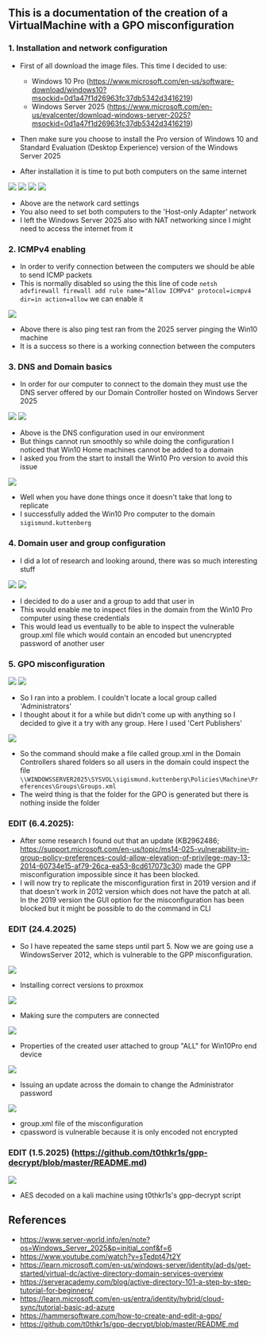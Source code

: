 ## This is a documentation of the creation of a VirtualMachine with a GPO misconfiguration

### 1. Installation and network configuration
- First of all download the image files. This time I decided to use: 
  - Windows 10 Pro (https://www.microsoft.com/en-us/software-download/windows10?msockid=0d1a47f1d26963fc37db5342d3416219)
  - Windows Server 2025 (https://www.microsoft.com/en-us/evalcenter/download-windows-server-2025?msockid=0d1a47f1d26963fc37db5342d3416219)

- Then make sure you choose to install the Pro version of Windows 10 and Standard Evaluation (Desktop Experience) version of the Windows Server 2025
- After installation it is time to put both computers on the same internet

![](assets/GPP-network-settings.png)
![](assets/GPP-network-settings2.png)
![](assets/GPP-network-settings3.png)
![](assets/GPP-network-settings4.png)

- Above are the network card settings
- You also need to set both computers to the 'Host-only Adapter' network
- I left the Windows Server 2025 also with NAT networking since I might need to access the internet from it

### 2. ICMPv4 enabling
- In order to verify connection between the computers we should be able to send ICMP packets
- This is normally disabled so using the this line of code ``netsh advfirewall firewall add rule name="Allow ICMPv4" protocol=icmpv4 dir=in action=allow`` we can enable it

![](assets/GPP-ICMPv4-toggle.png)

- Above there is also ping test ran from the 2025 server pinging the Win10 machine
- It is a success so there is a working connection between the computers

### 3. DNS and Domain basics
- In order for our computer to connect to the domain they must use the DNS server offered by our Domain Controller hosted on Windows Server 2025

![](assets/GPP-dns-settings.png)
![](assets/GPP-win10-home-cannot-be-added-to-a-domain.png)

- Above is the DNS configuration used in our environment
- But things cannot run smoothly so while doing the configuration I noticed that Win10 Home machines cannot be added to a domain
- I asked you from the start to install the Win10 Pro version to avoid this issue

![](assets/GPP-domain-successful.png)

- Well when you have done things once it doesn't take that long to replicate
- I successfully added the Win10 Pro computer to the domain ``sigismund.kuttenberg``

### 4. Domain user and group configuration
- I did a lot of research and looking around, there was so much interesting stuff

![](assets/GPP-domain-user.png)
![](assets/GPP-domain-group.png)

- I decided to do a user and a group to add that user in
- This would enable me to inspect files in the domain from the Win10 Pro computer using these credentials
- This would lead us eventually to be able to inspect the vulnerable group.xml file which would contain an encoded but unencrypted password of another user

### 5. GPO misconfiguration

![](assets/GPP-GPO-conf.png)
![](assets/GPP-GPO-update-successful.png)

- So I ran into a problem. I couldn't locate a local group called 'Administrators'
- I thought about it for a while but didn't come up with anything so I decided to give it a try with any group. Here I used 'Cert Publishers'

![](assets/GPP-group.xml-file-not-generated.png)

- So the command should make a file called group.xml in the Domain Controllers shared folders so all users in the domain could inspect the file ``\\WINDOWSSERVER2025\SYSVOL\sigismund.kuttenberg\Policies\Machine\Preferences\Groups\Groups.xml``
- The weird thing is that the folder for the GPO is generated but there is nothing inside the folder

### EDIT (6.4.2025):
- After some research I found out that an update (KB2962486; https://support.microsoft.com/en-us/topic/ms14-025-vulnerability-in-group-policy-preferences-could-allow-elevation-of-privilege-may-13-2014-60734e15-af79-26ca-ea53-8cd617073c30) made the GPP misconfiguration impossible since it has been blocked.
- I will now try to replicate the misconfiguration first in 2019 version and if that doesn't work in 2012 version which does not have the patch at all. In the 2019 version the GUI option for the misconfiguration has been blocked but it might be possible to do the command in CLI

### EDIT (24.4.2025)
- So I have repeated the same steps until part 5. Now we are going use a WindowsServer 2012, which is vulnerable to the GPP misconfiguration.

![](assets/GPP2(1).png)

- Installing correct versions to proxmox

![](assets/GPP2(2).png)

- Making sure the computers are connected

![](assets/GPP2(3).png)

- Properties of the created user attached to group "ALL" for Win10Pro end device

![](assets/GPP2(4).png)

- Issuing an update across the domain to change the Administrator password
  
![](assets/GPP2(5).png)

- group.xml file of the misconfiguration
- cpassword is vulnerable because it is only encoded not encrypted

### EDIT (1.5.2025) (https://github.com/t0thkr1s/gpp-decrypt/blob/master/README.md)

![](assets/GPP2(6).png)

- AES decoded on a kali machine using t0thkr1s's gpp-decrypt script

## References
- https://www.server-world.info/en/note?os=Windows_Server_2025&p=initial_conf&f=6
- https://www.youtube.com/watch?v=sTedpt47t2Y
- https://learn.microsoft.com/en-us/windows-server/identity/ad-ds/get-started/virtual-dc/active-directory-domain-services-overview
- https://serveracademy.com/blog/active-directory-101-a-step-by-step-tutorial-for-beginners/
- https://learn.microsoft.com/en-us/entra/identity/hybrid/cloud-sync/tutorial-basic-ad-azure
- https://hammersoftware.com/how-to-create-and-edit-a-gpo/
- https://github.com/t0thkr1s/gpp-decrypt/blob/master/README.md

